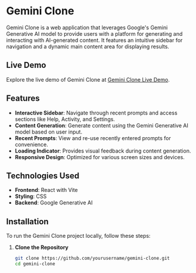 # Gemini Clone

Gemini Clone is a web application that leverages Google's Gemini Generative AI model to provide users with a platform for generating and interacting with AI-generated content. It features an intuitive sidebar for navigation and a dynamic main content area for displaying results.

## Live Demo

Explore the live demo of Gemini Clone at [Gemini Clone Live Demo](https://gimini-alter.netlify.app/).

## Features

- **Interactive Sidebar**: Navigate through recent prompts and access sections like Help, Activity, and Settings.
- **Content Generation**: Generate content using the Gemini Generative AI model based on user input.
- **Recent Prompts**: View and re-use recently entered prompts for convenience.
- **Loading Indicator**: Provides visual feedback during content generation.
- **Responsive Design**: Optimized for various screen sizes and devices.

## Technologies Used

- **Frontend**: React with Vite
- **Styling**: CSS
- **Backend**: Google Generative AI

## Installation

To run the Gemini Clone project locally, follow these steps:

1. **Clone the Repository**

   ```bash
   git clone https://github.com/yourusername/gemini-clone.git
   cd gemini-clone
